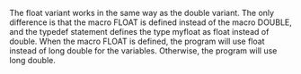 
The float variant works in the same way as the double variant. The only difference is that the macro FLOAT is defined instead of the macro DOUBLE, and the typedef statement defines the type myfloat as float instead of double. When the macro FLOAT is defined, the program will use float instead of long double for the variables. Otherwise, the program will use long double.
